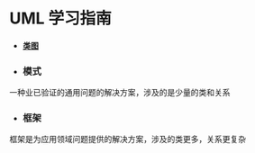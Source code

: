 # UML 学习指南

+ #### [类图](https://github.com/jan-wong/UMLLearning/blob/master/docs/classGraph.md)

+ ### 模式

一种业已验证的通用问题的解决方案，涉及的是少量的类和关系

+ ### 框架

框架是为应用领域问题提供的解决方案，涉及的类更多，关系更复杂